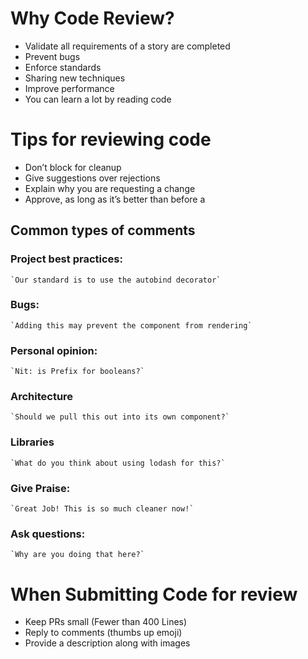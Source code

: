# Why Code Review?

- Validate all requirements of a story are completed
- Prevent bugs
- Enforce standards
- Sharing new techniques
- Improve performance
- You can learn a lot by reading code


# Tips for reviewing code

 - Don’t block for cleanup 
 - Give suggestions over rejections
 - Explain why you are requesting a change
 - Approve, as long as it’s better than before a


## Common types of comments

### Project best practices:
    `Our standard is to use the autobind decorator`
### Bugs:
    `Adding this may prevent the component from rendering`
### Personal opinion:
    `Nit: is Prefix for booleans?`
### Architecture 
	`Should we pull this out into its own component?`
### Libraries
	`What do you think about using lodash for this?`
### Give Praise:
	`Great Job! This is so much cleaner now!`
### Ask questions: 
    `Why are you doing that here?`


# When Submitting Code for review

 - Keep PRs small (Fewer than 400 Lines)
 - Reply to comments (thumbs up emoji)
 - Provide a description along with images 


